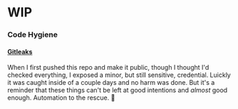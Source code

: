 # WIP

### Code Hygiene 

#### [Gitleaks](https://github.com/gitleaks/gitleaks-action)

When I first pushed this repo and make it public, though I thought I'd checked everything, I exposed a minor, but still sensitive, credential.
Luickly it was caught inside of a couple days and no harm was done. But it's a reminder that these things can't be left at good intentions and
*almost* good enough. Automation to the rescue. 🤖

